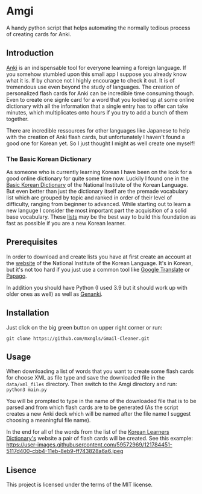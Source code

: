 # Amgi
A handy python script that helps automating the normally tedious process of creating cards for Anki.

## Introduction
[Anki](https://apps.ankiweb.net/) is an indispensable tool for everyone learning a foreign language. If you somehow stumbled upon this small app I suppose you already know what it is. If by chance not I highly encourage to check it out. It is of tremendous use even beyond the study of languages. The creation of personalized flash cards for Anki can be incredible time consuming though. Even to create one signle card for a word that you looked up at some online dictionary with all the information that a single entry has to offer can take minutes, which multiplicates onto hours if you try to add a bunch of them together. 

There are incredible ressources for other languages like Japanese to help with the creation of Anki flash cards, but unfortunately I haven't found a good one for Korean yet. So I just thought I might as well create one myself!

### The Basic Korean Dictionary
As someone who is currently learning Korean I have been on the look for a good online dictionary for quite some time now. Luckily I found one in the [Basic Korean Dictionary](https://krdict.korean.go.kr/eng/mainAction?nation=eng) of the National Institute of the Korean Language. But even better than just the dictionary itself are the premade vocabulary list which are grouped by topic and ranked in order of their level of difficulty, ranging from beginner to advanced. While starting out to learn a new languge I consider the most important part the acquisition of a solid base vocabulary. These [lists](https://krdict.korean.go.kr/eng/dicSearchDetail/searchDetailActCategory?nation=eng&nationCode=6&searchFlag=N&sort=W&currentPage=1&ParaWordNo=&syllablePosition=&actCategoryList=&all_gubun=ALL&gubun=W&gubun=P&gubun=E&all_wordNativeCode=ALL&wordNativeCode=1&wordNativeCode=2&wordNativeCode=3&wordNativeCode=0&all_sp_code=ALL&sp_code=1&sp_code=2&sp_code=3&sp_code=4&sp_code=5&sp_code=6&sp_code=7&sp_code=8&sp_code=9&sp_code=10&sp_code=11&sp_code=12&sp_code=13&sp_code=14&sp_code=27&all_imcnt=ALL&imcnt=1&imcnt=2&imcnt=3&imcnt=0&all_multimedia=ALL&multimedia=P&multimedia=I&multimedia=V&multimedia=A&multimedia=S&multimedia=N&searchSyllableStart=&searchSyllableEnd=&searchOp=AND&searchTarget=word&searchOrglanguage=all&wordCondition=wordAll&query=&myViewWord=25039) may be the best way to build this foundation as fast as possible if you are a new Korean learner.

## Prerequisites
In order to download and create lists you have at first create an account at the [website](https://krdict.korean.go.kr/login/login) of the National Institute of the Korean Language. It's in Korean, but it's not too hard if you just use a common tool like [Google Translate](https://translate.google.de/) or [Papago](https://papago.naver.com/?sk=ko&tk=en).

In addition you should have Python (I used 3.9 but it should work up with older ones as well) as well as [Genanki](https://github.com/kerrickstaley/genanki).

## Installation
Just click on the big green button on upper right corner or run:

```git clone https://github.com/mxngls/Gmail-Cleaner.git```

## Usage
When downloading a list of words that you want to create some flash cards for choose XML as file type and save the downloaded file in the ```data/xml_files``` directory. Then switch to the Amgi directory and run: ```python3 main.py```

You will be prompted to type in the name of the downloaded file that is to be parsed and from which flash cards are to be generated (As the script creates a new Anki deck which will be named after the file name I suggest choosing a meaningful file name).

In the end for all of the words from the list of the [Korean Learners Dictionary's](https://krdict.korean.go.kr/mainAction) website a pair of flash cards will be created.
See this example: https://user-images.githubusercontent.com/59572969/121784451-5117d400-cbb4-11eb-8eb9-ff743828a6a6.jpeg

## Lisence
This project is licensed under the terms of the MIT license.
